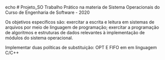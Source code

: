 echo # Projeto_SO
Trabalho Prático na materia de Sistema Operacionais do Curso de Engenharia de Software - 2020

Os objetivos específicos são: exercitar a escrita e leitura em sistemas de arquivos por meio de linguagem de programação; exercitar a programação de algoritmos e estruturas de dados relevantes à implementação de módulos do sistema operacional.

Implementar duas políticas de substituição: OPT E FIFO em  em linguagem C/C++
